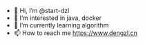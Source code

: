 - 👋 Hi, I’m @start-dzl
- 👀 I’m interested in java, docker
- 🌱 I’m currently learning algorithm
- 📫 How to reach me https://www.dengzl.cn

